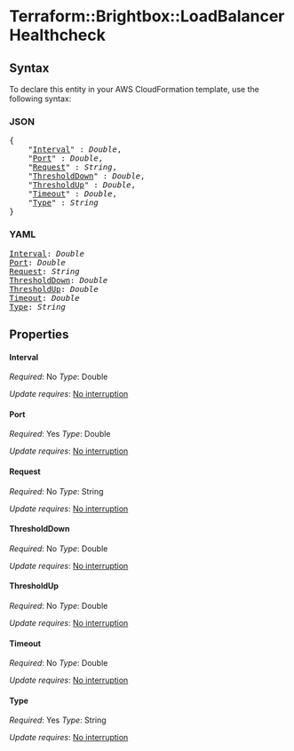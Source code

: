 # Terraform::Brightbox::LoadBalancer Healthcheck

## Syntax

To declare this entity in your AWS CloudFormation template, use the following syntax:

### JSON

<pre>
{
    "<a href="#interval" title="Interval">Interval</a>" : <i>Double</i>,
    "<a href="#port" title="Port">Port</a>" : <i>Double</i>,
    "<a href="#request" title="Request">Request</a>" : <i>String</i>,
    "<a href="#thresholddown" title="ThresholdDown">ThresholdDown</a>" : <i>Double</i>,
    "<a href="#thresholdup" title="ThresholdUp">ThresholdUp</a>" : <i>Double</i>,
    "<a href="#timeout" title="Timeout">Timeout</a>" : <i>Double</i>,
    "<a href="#type" title="Type">Type</a>" : <i>String</i>
}
</pre>

### YAML

<pre>
<a href="#interval" title="Interval">Interval</a>: <i>Double</i>
<a href="#port" title="Port">Port</a>: <i>Double</i>
<a href="#request" title="Request">Request</a>: <i>String</i>
<a href="#thresholddown" title="ThresholdDown">ThresholdDown</a>: <i>Double</i>
<a href="#thresholdup" title="ThresholdUp">ThresholdUp</a>: <i>Double</i>
<a href="#timeout" title="Timeout">Timeout</a>: <i>Double</i>
<a href="#type" title="Type">Type</a>: <i>String</i>
</pre>

## Properties

#### Interval

_Required_: No
_Type_: Double

_Update requires_: [No interruption](https://docs.aws.amazon.com/AWSCloudFormation/latest/UserGuide/using-cfn-updating-stacks-update-behaviors.html#update-no-interrupt)

#### Port

_Required_: Yes
_Type_: Double

_Update requires_: [No interruption](https://docs.aws.amazon.com/AWSCloudFormation/latest/UserGuide/using-cfn-updating-stacks-update-behaviors.html#update-no-interrupt)

#### Request

_Required_: No
_Type_: String

_Update requires_: [No interruption](https://docs.aws.amazon.com/AWSCloudFormation/latest/UserGuide/using-cfn-updating-stacks-update-behaviors.html#update-no-interrupt)

#### ThresholdDown

_Required_: No
_Type_: Double

_Update requires_: [No interruption](https://docs.aws.amazon.com/AWSCloudFormation/latest/UserGuide/using-cfn-updating-stacks-update-behaviors.html#update-no-interrupt)

#### ThresholdUp

_Required_: No
_Type_: Double

_Update requires_: [No interruption](https://docs.aws.amazon.com/AWSCloudFormation/latest/UserGuide/using-cfn-updating-stacks-update-behaviors.html#update-no-interrupt)

#### Timeout

_Required_: No
_Type_: Double

_Update requires_: [No interruption](https://docs.aws.amazon.com/AWSCloudFormation/latest/UserGuide/using-cfn-updating-stacks-update-behaviors.html#update-no-interrupt)

#### Type

_Required_: Yes
_Type_: String

_Update requires_: [No interruption](https://docs.aws.amazon.com/AWSCloudFormation/latest/UserGuide/using-cfn-updating-stacks-update-behaviors.html#update-no-interrupt)

